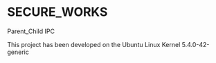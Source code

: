 # SECURE_WORKS
Parent_Child IPC

This project has been developed on the Ubuntu Linux Kernel 5.4.0-42-generic
